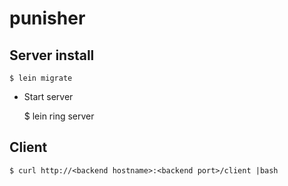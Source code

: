 # punisher
## Server install

    $ lein migrate

* Start server

    $ lein ring server


## Client

    $ curl http://<backend hostname>:<backend port>/client |bash
